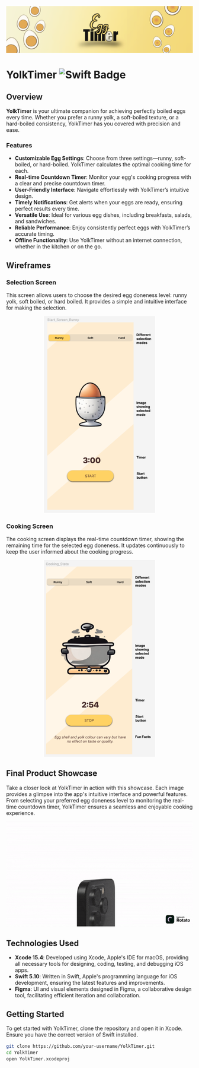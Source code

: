 <!---
  Title: YolkTimer
  Description: YolkTimer is a simplistic Egg Timer allowing to choose between 3 settings
  Author: Adrien CHABAUD
  -->

<img src="/Readme/egg_timer_banner.png" alt="YolkTimer Banner">

# YolkTimer ![Swift Badge](https://img.shields.io/badge/Swift%20Version-5-orange)

## Overview

**YolkTimer** is your ultimate companion for achieving perfectly boiled eggs every time. Whether you prefer a runny yolk, a soft-boiled texture, or a hard-boiled consistency, YolkTimer has you covered with precision and ease.

### Features

- **Customizable Egg Settings**: Choose from three settings—runny, soft-boiled, or hard-boiled. YolkTimer calculates the optimal cooking time for each.
- **Real-time Countdown Timer**: Monitor your egg's cooking progress with a clear and precise countdown timer.
- **User-Friendly Interface**: Navigate effortlessly with YolkTimer’s intuitive design.
- **Timely Notifications**: Get alerts when your eggs are ready, ensuring perfect results every time.
- **Versatile Use**: Ideal for various egg dishes, including breakfasts, salads, and sandwiches.
- **Reliable Performance**: Enjoy consistently perfect eggs with YolkTimer’s accurate timing.
- **Offline Functionality**: Use YolkTimer without an internet connection, whether in the kitchen or on the go.

## Wireframes

### Selection Screen
This screen allows users to choose the desired egg doneness level: runny yolk, soft boiled, or hard boiled. It provides a simple and intuitive interface for making the selection.

<p align="center">
  <img src="/Readme/screenshot_wireframe-1.png" width=300 alt="Selection Screen">
</p>

### Cooking Screen
The cooking screen displays the real-time countdown timer, showing the remaining time for the selected egg doneness. It updates continuously to keep the user informed about the cooking progress.

<p align="center">
  <img src="/Readme/screenshot_wireframe-2.png" width=300 alt="Cooking Screen">
</p>

## Final Product Showcase

Take a closer look at YolkTimer in action with this showcase. Each image provides a glimpse into the app's intuitive interface and powerful features. From selecting your preferred egg doneness level to monitoring the real-time countdown timer, YolkTimer ensures a seamless and enjoyable cooking experience.

<p align="center">
  <img src="/Readme/mock_yolk_timer.gif" alt="YolkTimer in Action">
</p>

## Technologies Used

- **Xcode 15.4**: Developed using Xcode, Apple's IDE for macOS, providing all necessary tools for designing, coding, testing, and debugging iOS apps.
- **Swift 5.10**: Written in Swift, Apple's programming language for iOS development, ensuring the latest features and improvements.
- **Figma**: UI and visual elements designed in Figma, a collaborative design tool, facilitating efficient iteration and collaboration.

## Getting Started

To get started with YolkTimer, clone the repository and open it in Xcode. Ensure you have the correct version of Swift installed.

```sh
git clone https://github.com/your-username/YolkTimer.git
cd YolkTimer
open YolkTimer.xcodeproj

